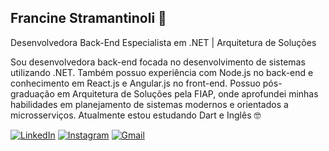 ## Francine Stramantinoli 🦄
Desenvolvedora Back-End Especialista em .NET | Arquitetura de Soluções
<p align="left"> 
Sou desenvolvedora back-end focada no desenvolvimento de sistemas utilizando .NET. Também possuo experiência com Node.js no back-end e conhecimento em React.js e Angular.js no front-end.
Possuo pós-graduação em Arquitetura de Soluções pela FIAP, onde aprofundei minhas habilidades em planejamento de sistemas modernos e orientados a microsserviços.
Atualmente estou estudando Dart e Inglês 🤓
</p>

<p align="left">
  <a href="https://www.linkedin.com/in/franstramantinoli" title="LinkedIn">
  <img src="https://img.shields.io/badge/-Linkedin-0e76a8?style=flat-square&logo=Linkedin&logoColor=white&link=[LINK-DO-SEU-LINKEDIN](https://www.linkedin.com/in/franstramantinoli")" alt="LinkedIn"/></a>
  <a href="https://www.instagram.com/fraan_st/" title="Instagram">
  <img src="https://img.shields.io/badge/-Instagram-DF0174?style=flat-square&labelColor=DF0174&logo=instagram&logoColor=white&link=https://www.instagram.com/fraan_st/)" alt="Instagram"/></a>
  <a href="#" title="Gmail">
  <img src="https://img.shields.io/badge/-Gmail-FF0000?style=flat-square&labelColor=FF0000&logo=gmail&logoColor=white&link=LINK-DO-SEU-GMAIL" alt="Gmail"/></a>
</p>
